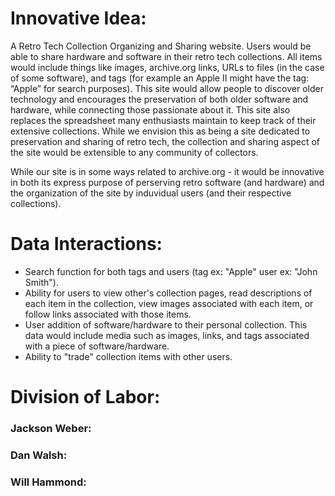 # Innovative Idea:
A Retro Tech Collection Organizing and Sharing website. Users would be able to share hardware and software in their retro tech collections. All items would include things like images, archive.org links, URLs to files (in the case of some software), and tags (for example an Apple II might have the tag: “Apple” for search purposes). This site would allow people to discover older technology and encourages the preservation of both older software and hardware, while connecting those passionate about it. This site also replaces the spreadsheet many enthusiasts maintain to keep track of their extensive collections. While we envision this as being a site dedicated to preservation and sharing of retro tech, the collection and sharing aspect of the site would be extensible to any community of collectors.

While our site is in some ways related to archive.org - it would be innovative in both its express purpose of perserving retro software (and hardware) and the organization of the site by induvidual users (and their respective collections).

# Data Interactions:
- Search function for both tags and users (tag ex: "Apple" user ex: "John Smith").
- Ability for users to view other's collection pages, read descriptions of each item in the collection, view images associated with each item, or follow links associated with those items.
- User addition of software/hardware to their personal collection. This data would include media such as images, links, and tags associated with a piece of software/hardware.
- Ability to "trade" collection items with other users.

# Division of Labor:
### Jackson Weber:

### Dan Walsh:

### Will Hammond:
